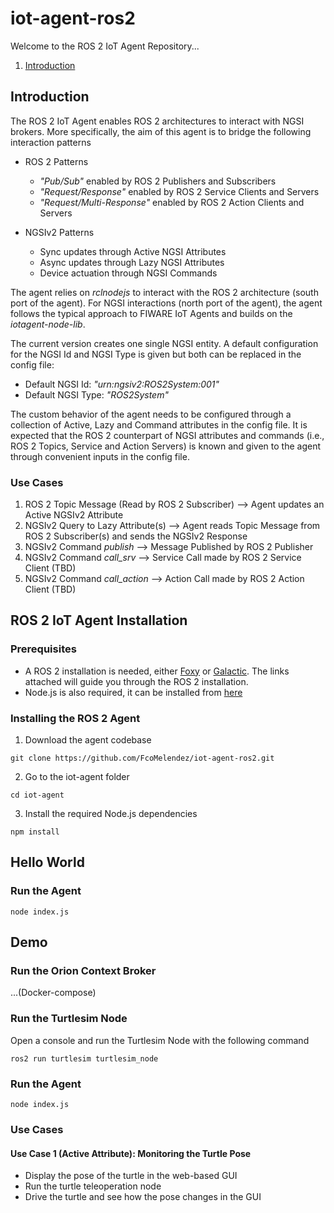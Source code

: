 # iot-agent-ros2
Welcome to the ROS 2 IoT Agent Repository...
1. [Introduction](#intro)


## <a name="intro"></a> Introduction

The ROS 2 IoT Agent enables ROS 2 architectures to interact with NGSI brokers. More specifically, the aim of this agent is to bridge the following interaction patterns

* ROS 2 Patterns
    * *"Pub/Sub"* enabled by ROS 2 Publishers and Subscribers
    * *"Request/Response"* enabled by ROS 2 Service Clients and Servers
    * *"Request/Multi-Response"* enabled by ROS 2 Action Clients and Servers

* NGSIv2 Patterns
    * Sync updates through Active NGSI Attributes
    * Async updates through Lazy NGSI Attributes
    * Device actuation through NGSI Commands  

The agent relies on *rclnodejs* to interact with the ROS 2 architecture (south port of the agent). For NGSI interactions (north port of the agent), the agent follows the typical approach to FIWARE IoT Agents and builds on the *iotagent-node-lib*. 

The current version creates one single NGSI entity. A default configuration for the NGSI Id and NGSI Type is given but both can be replaced in the config file:

* Default NGSI Id: *"urn:ngsiv2:ROS2System:001"*
* Default NGSI Type: *"ROS2System"*

The custom behavior of the agent needs to be configured through a collection of Active, Lazy and Command attributes in the config file. It is expected that the ROS 2 counterpart of NGSI attributes and commands (i.e., ROS 2 Topics, Service and Action Servers) is known and given to the agent through convenient inputs in the config file. 


### Use Cases

1. ROS 2 Topic Message (Read by ROS 2 Subscriber) --> Agent updates an Active NGSIv2 Attribute
2. NGSIv2 Query to Lazy Attribute(s) --> Agent reads Topic Message from ROS 2 Subscriber(s) and sends the NGSIv2 Response
3. NGSIv2 Command *publish* --> Message Published by ROS 2 Publisher
4. NGSIv2 Command *call_srv* --> Service Call made by ROS 2 Service Client (TBD)
5. NGSIv2 Command *call_action* --> Action Call made by ROS 2 Action Client (TBD)

## ROS 2 IoT Agent Installation

### Prerequisites

* A ROS 2 installation is needed, either [Foxy](https://docs.ros.org/en/foxy/Installation.html) or [Galactic](https://docs.ros.org/en/galactic/Installation.html). The links attached will guide you through the ROS 2 installation.
* Node.js is also required, it can be installed from [here](https://nodejs.org/en/download/)   

### Installing the ROS 2 Agent

1. Download the agent codebase
```
git clone https://github.com/FcoMelendez/iot-agent-ros2.git
````

2. Go to the iot-agent folder
```
cd iot-agent
```

3. Install the required Node.js dependencies
```
npm install
```
## Hello World

### Run the Agent
```
node index.js
``` 

## Demo

### Run the Orion Context Broker

...(Docker-compose)

### Run the Turtlesim Node
Open a console and run the Turtlesim Node with the following command
```
ros2 run turtlesim turtlesim_node
``` 

### Run the Agent

```
node index.js
``` 

### Use Cases

#### Use Case 1 (Active Attribute): Monitoring the Turtle Pose 
* Display the pose of the turtle in the web-based GUI
* Run the turtle teleoperation node
* Drive the turtle and see how the pose changes in the GUI

